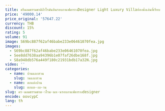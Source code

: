 ```yaml
---
title: ครีมลมธรรมชาติถ้ําโรมันหินรอบกาแฟตารางDesigner Light Luxury Villaห้องนั่งเล่นที่เรียบง่ายhigh-endกาแฟตาราง
price: '49000.14'
price_original: '57647.22'
currency: THB
discount: 15%
rating: 5
volume: 91
image: S69bc887f62af46babe233e06461070fea.jpg
images:
  - S69bc887f62af46babe233e06461070fea.jpg
  - See8dd7638aa94396b1e07faf26dbe168f.jpg
  - S8a948db576a449f180c21931bdb17a32N.jpg
video: ''
categories:
  - name: บ้านและสวน
    slug: านและสวน
  - name: ตกแต่งบ้าน
    slug: ตกแต-งบ-าน
slug: คร-มลมธรรมชาต-าโรม-นห-นรอบกาแฟตารางdesigner
encode: oovcypC
lang: th
---
```

  